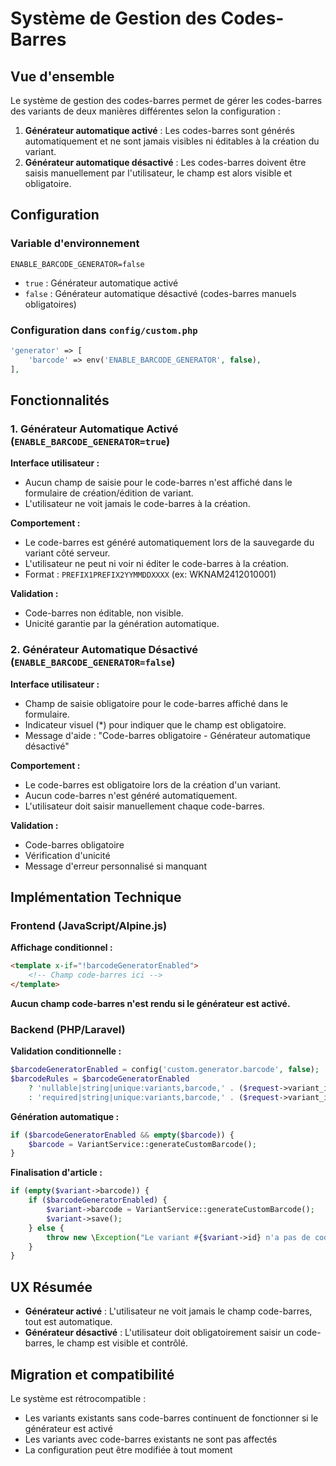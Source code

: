 # Système de Gestion des Codes-Barres

## Vue d'ensemble

Le système de gestion des codes-barres permet de gérer les codes-barres des variants de deux manières différentes selon la configuration :

1. **Générateur automatique activé** : Les codes-barres sont générés automatiquement et ne sont jamais visibles ni éditables à la création du variant.
2. **Générateur automatique désactivé** : Les codes-barres doivent être saisis manuellement par l'utilisateur, le champ est alors visible et obligatoire.

## Configuration

### Variable d'environnement

```env
ENABLE_BARCODE_GENERATOR=false
```

- `true` : Générateur automatique activé
- `false` : Générateur automatique désactivé (codes-barres manuels obligatoires)

### Configuration dans `config/custom.php`

```php
'generator' => [
    'barcode' => env('ENABLE_BARCODE_GENERATOR', false),
],
```

## Fonctionnalités

### 1. Générateur Automatique Activé (`ENABLE_BARCODE_GENERATOR=true`)

**Interface utilisateur :**
- Aucun champ de saisie pour le code-barres n'est affiché dans le formulaire de création/édition de variant.
- L'utilisateur ne voit jamais le code-barres à la création.

**Comportement :**
- Le code-barres est généré automatiquement lors de la sauvegarde du variant côté serveur.
- L'utilisateur ne peut ni voir ni éditer le code-barres à la création.
- Format : `PREFIX1PREFIX2YYMMDDXXXX` (ex: WKNAM2412010001)

**Validation :**
- Code-barres non éditable, non visible.
- Unicité garantie par la génération automatique.

### 2. Générateur Automatique Désactivé (`ENABLE_BARCODE_GENERATOR=false`)

**Interface utilisateur :**
- Champ de saisie obligatoire pour le code-barres affiché dans le formulaire.
- Indicateur visuel (*) pour indiquer que le champ est obligatoire.
- Message d'aide : "Code-barres obligatoire - Générateur automatique désactivé"

**Comportement :**
- Le code-barres est obligatoire lors de la création d'un variant.
- Aucun code-barres n'est généré automatiquement.
- L'utilisateur doit saisir manuellement chaque code-barres.

**Validation :**
- Code-barres obligatoire
- Vérification d'unicité
- Message d'erreur personnalisé si manquant

## Implémentation Technique

### Frontend (JavaScript/Alpine.js)

**Affichage conditionnel :**
```html
<template x-if="!barcodeGeneratorEnabled">
    <!-- Champ code-barres ici -->
</template>
```

**Aucun champ code-barres n'est rendu si le générateur est activé.**

### Backend (PHP/Laravel)

**Validation conditionnelle :**
```php
$barcodeGeneratorEnabled = config('custom.generator.barcode', false);
$barcodeRules = $barcodeGeneratorEnabled 
    ? 'nullable|string|unique:variants,barcode,' . ($request->variant_id ?? 'null')
    : 'required|string|unique:variants,barcode,' . ($request->variant_id ?? 'null');
```

**Génération automatique :**
```php
if ($barcodeGeneratorEnabled && empty($barcode)) {
    $barcode = VariantService::generateCustomBarcode();
}
```

**Finalisation d'article :**
```php
if (empty($variant->barcode)) {
    if ($barcodeGeneratorEnabled) {
        $variant->barcode = VariantService::generateCustomBarcode();
        $variant->save();
    } else {
        throw new \Exception("Le variant #{$variant->id} n'a pas de code-barres et le générateur automatique est désactivé.");
    }
}
```

## UX Résumée

- **Générateur activé** : L'utilisateur ne voit jamais le champ code-barres, tout est automatique.
- **Générateur désactivé** : L'utilisateur doit obligatoirement saisir un code-barres, le champ est visible et contrôlé.

## Migration et compatibilité

Le système est rétrocompatible :
- Les variants existants sans code-barres continuent de fonctionner si le générateur est activé
- Les variants avec code-barres existants ne sont pas affectés
- La configuration peut être modifiée à tout moment

